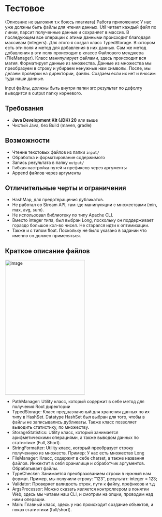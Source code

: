 # Тестовое
(Описание не выложил т.к боюсь плагиата)
Работа приложения:
У нас уже должны быть файлы для чтения данных. Util читает каждый файл по линии, парсит полученные данные и сохраняет в массив. В последующем все операции с этими данными происходит благодаря массивам (integers). Для этого я создал класс TypedStorage. 
В котором есть эти поля и метод для добавления в них данных. Сам же метод добавления в эти поля происходит в классе Файлового менджера (FileManager). Класс манипулирует файлами, здесь происходит вся магия. Форматирует данные из множества.
Данные из множества мы преобразуем в строку и убираем ненужные нам символы. После, мы делаем проверки на директории, файлы. Создаем если их нет и вносим туда наши данные.

input файлы, должны быть внутри папки src
результат по дефолту выводится в output папку корневого.

## Требования
- **Java Development Kit (JDK) 20** или выше
- Чистый Java, без Build (maven, gradle)
  
## Возможности
- Чтение текстовых файлов из папки `input/`
- Обработка и форматирование содержимого
- Запись результата в папку `output/`
- Гибкая настройка путей и префиксов через аргументы
- Append файлов через аргументы

## Отличительные черты и ограничения
- HashMap, для предотвращения дубликатов.
- Не работал со Stream API, там где манипуляции с множествами (min, max, avg, sum).
- Не использовал библиотеку по типу Apache CLI.
- Вместо integer типа, был выбран Long, поскольку он поддерживает гораздо большое кол-во чисел. Не старался идти к оптимизации.
- Также и с типом float. Поскольку не было указано в задании что именно он должен применяться.

## Краткое описание файлов
<img width="264" height="444" alt="image" src="https://github.com/user-attachments/assets/3dcadbd0-3eda-40e1-8ef8-5c5ac8207166" />

 - PathManager: Utility класс, который содержит в себе метод для получения Root директории
 - TypedStorage: Класс предназначеный для хранения данных по их типу в HashSet. Datatype HashSet был выбран для того, чтобы в файлы не записывались дубликаты. Также класс позволяет выводить статистику, по множеству.
 - StorageStatistics: Utility класс, который занимается арифметическими операциями, а также выводом данных по статистике (Full, Short).
 - StringFormatter: Utility класс, который преобразует строку полученную из множеств.
Пример: У нас есть множество Long
 - FileManager: Класс, содержит в себе charset, а также названия файлов. Инжектит в себя хранилище и обработчик аргументов. Обрабатывает файлы.
 - TypeChecker: Занимается преобразованием строки в нужный нам формат. Пример, мы получили строку: "123", результат: integer = 123;
 - Validator: Проверяет валидость строк, пути к файлу, префиксов и т.д
 - ArgsProcessor: Можно сказать является контроллером в понятии Web, здесь мы читаем наш CLI, и смотрим на опции, проводим над ними операции.
 - Main: Главный класс, здесь у нас происходит создание объектов, и показ статистики (full/short).


